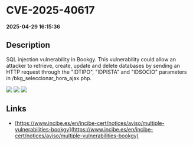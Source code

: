 # CVE-2025-40617

**2025-04-29 16:15:36**

## Description
SQL injection vulnerability in Bookgy. This vulnerability could allow an attacker to retrieve, create, update and delete databases by sending an HTTP request through the "IDTIPO", "IDPISTA" and "IDSOCIO" parameters in /bkg_seleccionar_hora_ajax.php.

![](https://img.shields.io/static/v1?label=Score&message=9.3&color=red)
![](https://img.shields.io/static/v1?label=Severity&message=CRITICAL&color=red)
![](https://img.shields.io/static/v1?label=CWE&message=SQL&color=green)

## Links
- [https://www.incibe.es/en/incibe-cert/notices/aviso/multiple-vulnerabilities-bookgy](https://www.incibe.es/en/incibe-cert/notices/aviso/multiple-vulnerabilities-bookgy)
